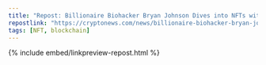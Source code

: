 ```yaml
---
title: "Repost: Billionaire Biohacker Bryan Johnson Dives into NFTs with Solana Airdrop"
repostlink: "https://cryptonews.com/news/billionaire-biohacker-bryan-johnson-dives-into-nft-realm-with-drip-solana-airdrop.htm"
tags: [NFT, blockchain]
---
```


{% include embed/linkpreview-repost.html %}
